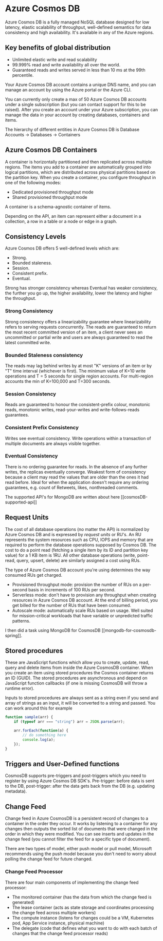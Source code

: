 # Azure Cosmos DB

Azure Cosmos DB is a fully managed NoSQL database designed for low latency, elastic scalability of throughput, well-defined semantics for data consistency and high availability. It's available in any of the Azure regions.

## Key benefits of global distribution

- Unlimited elastic write and read scalability
- 99.999% read and write availability all over the world.
- Guaranteed reads and writes served in less than 10 ms at the 99th percentile.

Your Azure Cosmos DB account contains a unique DNS name, and you can manage an account by using the Azure portal or the Azure CLI.

You can currently only create a max of 50 Azure Cosmos DB accounts under a single subscription (but you can contact support for this to be raised). After you create an account under your Azure subscription, you can manage the data in your account by creating databases, containers and items.

The hierarchy of different entities in Azure Cosmos DB is Database Accounts → Databases → Containers

## Azure Cosmos DB Containers

A container is horizontally partitioned and then replicated across multiple regions. The items you add to a container are automatically grouped into logical partitions, which are distributed across physical partitions based on the partition key. When you create a container, you configure throughput in one of the following modes:

- Dedicated provisioned throughput mode
- Shared provisioned throughput mode

A container is a schema-agnostic container of items.

Depending on the API, an item can represent either a document in a collection, a row in a table or a node or edge in a graph.

## Consistency Levels

Azure Cosmos DB offers 5 well-defined levels which are:

- Strong.
- Bounded staleness.
- Session.
- Consistent prefix.
- Eventual.

Strong has stronger consistency whereas Eventual has weaker consistency, the further you go up, the higher availability, lower the latency and higher the throughput.

### Strong Consistency

Strong consistency offers a linearizability guarantee where linearizability refers to serving requests concurrently. The reads are guaranteed to return the most recent committed version of an item, a client never sees an uncommitted or partial write and users are always guaranteed to read the latest committed write.

### Bounded Staleness consistency

The reads may lag behind writes by at most "K" versions of an item or by "T" time interval (whichever is first). The minimum value of K=10 write operations and T = 5 seconds for single region accounts. For multi-region accounts the min of K=100,000 and T=300 seconds.

### Session Consistency

Reads are guaranteed to honour the consistent-prefix colour, monotonic reads, monotonic writes, read-your-writes and write-follows-reads guarantees.

### Consistent Prefix Consistency

Writes see eventual consistency. Write operations within a transaction of multiple documents are always visible together.

### Eventual Consistency

There is no ordering guarantee for reads. In the absence of any further writes, the replicas eventually converge. Weakest form of consistency because a client may read the values that are older than the ones it had read before. Ideal for when the application doesn't require any ordering guarantees, e.g. count of Retweets, likes, nonthreaded comments.

The supported API's for MongoDB are written about here [[cosmosDB-supported-api]]

## Request Units

The cost of all database operations (no matter the API) is normalized by Azure Cosmos DB and is expressed by _request units_ or RU's. An RU represents the system resources such as CPU, IOPS and memory that are required to perform the database operations supposed by Cosmos DB. The cost to do a point read (fetching a single item by its ID and partition key value) for a 1 KB item is 1RU. All other database operations (write, point-read, query, upsert, delete) are similarly assigned a cost using RUs.

The type of Azure Cosmos DB account you're using determines the way consumed RUs get charged.

- Provisioned throughput mode: provision the number of RUs on a per-second basis in increments of 100 RUs per second.
- Serverless mode: don't have to provision any throughput when creating resources in Azure Cosmos DB account. At the end of billing period, you get billed for the number of RUs that have been consumed.
- Autoscale mode: automatically scale RUs based on usage. Well suited for mission-critical workloads that have variable or unpredicted traffic patterns.

I then did a task using MongoDB for CosmosDB [[mongodb-for-cosmosdb-spring]].

## Stored procedures

These are JavaScript functions which allow you to create, update, read, query and delete items from inside the Azure CosmosDB container. When you create an item using stored procedures the Cosmos container returns an ID (GUID). The stored procedures are asynchronous and depend on JavaScript function callbacks (if one is missing CosmosDB will throw a runtime error).

Inputs to stored procedures are always sent as a string even if you send and array of strings as an input, it will be converted to a string and passed. You can work around this for example

```JavaScript
function sample(arr) {
    if (typeof arr === "string") arr = JSON.parse(arr);

    arr.forEach(function(a) {
        // do something here
        console.log(a);
    });
}
```

## Triggers and User-Defined functions

CosmosDB supports pre-triggers and post-triggers which you need to register by using Azure Cosmos DB SDK's.
Pre-trigger: before data is sent to the DB, post-trigger: after the data gets back from the DB (e.g. updating metadata).

## Change Feed

Change feed in Azure CosmosDB is a persistent record of changes to a container in the order they occur. It works by listening to a container for any changes then outputs the sorted list of documents that were changed in the order in which they were modified.
You can see inserts and updates in the change feed (you cannot filter the feed for a specific type of document).

There are two types of model, either push model or pull model, Microsoft recommends using the push model because you don't need to worry about polling the change feed for future changed.

### Change Feed Processor

There are four main components of implementing the change feed processor:

- The monitored container (has the data from which the change feed is generated)
- The lease container (acts as state storage and coordinates processing the change feed across multiple workers)
- The compute instance (listens for changes could be a VM, Kubernetes pod, App Service instance, physical machine)
- The delegate (code that defines what you want to do with each batch of changes that the change feed processor reads)
